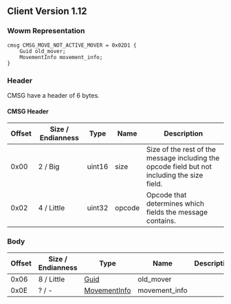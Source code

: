 ## Client Version 1.12

### Wowm Representation
```rust,ignore
cmsg CMSG_MOVE_NOT_ACTIVE_MOVER = 0x02D1 {
    Guid old_mover;
    MovementInfo movement_info;
}
```
### Header
CMSG have a header of 6 bytes.

#### CMSG Header
| Offset | Size / Endianness | Type   | Name   | Description |
| ------ | ----------------- | ------ | ------ | ----------- |
| 0x00   | 2 / Big           | uint16 | size   | Size of the rest of the message including the opcode field but not including the size field.|
| 0x02   | 4 / Little        | uint32 | opcode | Opcode that determines which fields the message contains.|

### Body

| Offset | Size / Endianness | Type | Name | Description | Comment |
| ------ | ----------------- | ---- | ---- | ----------- | ------- |
| 0x06 | 8 / Little | [Guid](../spec/packed-guid.md) | old_mover |  |  |
| 0x0E | ? / - | [MovementInfo](movementinfo.md) | movement_info |  |  |

